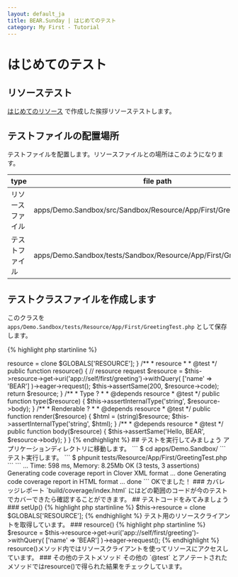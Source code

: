 ```yaml
---
layout: default_ja
title: BEAR.Sunday | はじめてのテスト
category: My First - Tutorial
--- 
```


# はじめてのテスト

## リソーステスト

[はじめてのリソース](my_first_resource.html) で作成した挨拶リソーステストします。

## テストファイルの配置場所

テストファイルを配置します。リソースファイルとの場所はこのようになります。

| type          | file path |
|---------------|----------------------------------------------------------------|
| リソースファイル | apps/Demo.Sandbox/src/Sandbox/Resource/App/First/GreetingTest.php   |
| テストファイル   | apps/Demo.Sandbox/tests/Sandbox/Resource/App/First/GreetingTest.php |

## テストクラスファイルを作成します

このクラスを `apps/Demo.Sandbox/tests/Resource/App/First/GreetingTest.php` として保存します。

{% highlight php startinline %}
<?php

namespace Demo\Sandbox\tests\Resource\App\First;

class GreetingTest extends \PHPUnit_Framework_TestCase
{
    /**
     * Resource client
     *
     * @var \BEAR\Resource\Resource
     */
    private $resource;

    protected function setUp()
    {
        parent::setUp();
        $this->resource = clone $GLOBALS['RESOURCE'];
    }

    /**
     * resource
     *
     * @test
     */
    public function resource()
    {
        // resource request
        $resource = $this->resource->get->uri('app://self/first/greeting')->withQuery(
            ['name' => 'BEAR']
        )->eager->request();
        $this->assertSame(200, $resource->code);

        return $resource;
    }

    /**
     * Type ?
     *
     * @depends resource
     * @test
     */
    public function type($resource)
    {
        $this->assertInternalType('string', $resource->body);
    }

    /**
     * Renderable ?
     *
     * @depends resource
     * @test
     */
    public function render($resource)
    {
        $html = (string)$resource;
        $this->assertInternalType('string', $html);
    }

    /**
     * @depends resource
     * @test
     */
    public function body($resource)
    {
        $this->assertSame('Hello, BEAR', $resource->body);
    }
}
{% endhighlight %}

## テストを実行してみましょう

アプリケーションディレクトリに移動します。

```
$ cd apps/Demo.Sandbox/
```

テスト実行します。

```
$ phpunit tests/Resource/App/First/GreetingTest.php
```

```
...

Time: 598 ms, Memory: 8.25Mb

OK (3 tests, 3 assertions)

Generating code coverage report in Clover XML format ... done

Generating code coverage report in HTML format ... done
```

OKでました！

### カバレッジレポート

`build/coverage/index.html` にはどの範囲のコードが今のテストでカバーできたら確認することができます。

## テストコードをみてみましょう

### setUp()

{% highlight php startinline %}
$this->resource = clone $GLOBALS['RESOURCE'];
{% endhighlight %}

テスト用のリソースクライアントを取得しています。

### resource()

{% highlight php startinline %}
$resource = $this->resource->get->uri('app://self/first/greeting')->withQuery(
            ['name' => 'BEAR']
        )->eager->request();
{% endhighlight %}

resource()メソッド内ではリソースクライアントを使ってリソースにアクセスしています。

### その他のテストメソッド

その他の `@test` とアノテートされたメソッドではresource()で得られた結果をチェックしています。
